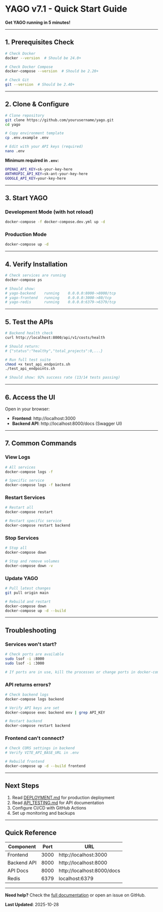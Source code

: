 # YAGO v7.1 - Quick Start Guide

**Get YAGO running in 5 minutes!**

---

## 1. Prerequisites Check

```bash
# Check Docker
docker --version  # Should be 24.0+

# Check Docker Compose
docker-compose --version  # Should be 2.20+

# Check Git
git --version  # Should be 2.40+
```

---

## 2. Clone & Configure

```bash
# Clone repository
git clone https://github.com/yourusername/yago.git
cd yago

# Copy environment template
cp .env.example .env

# Edit with your API keys (required)
nano .env
```

**Minimum required in `.env`:**
```bash
OPENAI_API_KEY=sk-your-key-here
ANTHROPIC_API_KEY=sk-ant-your-key-here
GOOGLE_API_KEY=your-key-here
```

---

## 3. Start YAGO

### Development Mode (with hot reload)
```bash
docker-compose -f docker-compose.dev.yml up -d
```

### Production Mode
```bash
docker-compose up -d
```

---

## 4. Verify Installation

```bash
# Check services are running
docker-compose ps

# Should show:
# yago-backend    running    0.0.0.0:8000->8000/tcp
# yago-frontend   running    0.0.0.0:3000->80/tcp
# yago-redis      running    0.0.0.0:6379->6379/tcp
```

---

## 5. Test the APIs

```bash
# Backend health check
curl http://localhost:8000/api/v1/costs/health

# Should return:
# {"status":"healthy","total_projects":0,...}

# Run full test suite
chmod +x test_api_endpoints.sh
./test_api_endpoints.sh

# Should show: 92% success rate (13/14 tests passing)
```

---

## 6. Access the UI

Open in your browser:
- **Frontend**: http://localhost:3000
- **Backend API**: http://localhost:8000/docs (Swagger UI)

---

## 7. Common Commands

### View Logs
```bash
# All services
docker-compose logs -f

# Specific service
docker-compose logs -f backend
```

### Restart Services
```bash
# Restart all
docker-compose restart

# Restart specific service
docker-compose restart backend
```

### Stop Services
```bash
# Stop all
docker-compose down

# Stop and remove volumes
docker-compose down -v
```

### Update YAGO
```bash
# Pull latest changes
git pull origin main

# Rebuild and restart
docker-compose down
docker-compose up -d --build
```

---

## Troubleshooting

### Services won't start?
```bash
# Check ports are available
sudo lsof -i :8000
sudo lsof -i :3000

# If ports are in use, kill the processes or change ports in docker-compose.yml
```

### API returns errors?
```bash
# Check backend logs
docker-compose logs backend

# Verify API keys are set
docker-compose exec backend env | grep API_KEY

# Restart backend
docker-compose restart backend
```

### Frontend can't connect?
```bash
# Check CORS settings in backend
# Verify VITE_API_BASE_URL in .env

# Rebuild frontend
docker-compose up -d --build frontend
```

---

## Next Steps

1. Read [DEPLOYMENT.md](./DEPLOYMENT.md) for production deployment
2. Read [API_TESTING.md](./API_TESTING.md) for API documentation
3. Configure CI/CD with GitHub Actions
4. Set up monitoring and backups

---

## Quick Reference

| Component | Port | URL |
|-----------|------|-----|
| Frontend | 3000 | http://localhost:3000 |
| Backend API | 8000 | http://localhost:8000 |
| API Docs | 8000 | http://localhost:8000/docs |
| Redis | 6379 | localhost:6379 |

---

**Need help?** Check the [full documentation](./DEPLOYMENT.md) or open an issue on GitHub.

**Last Updated**: 2025-10-28
